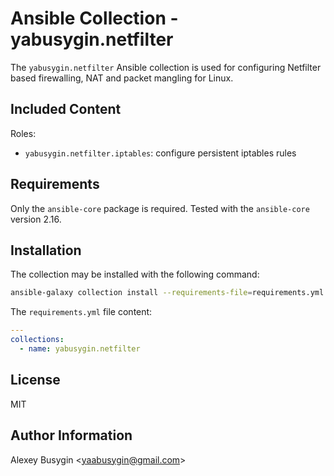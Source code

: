 Ansible Collection - yabusygin.netfilter
========================================

The `yabusygin.netfilter` Ansible collection is used for configuring Netfilter
based firewalling, NAT and packet mangling for Linux.

Included Content
----------------

Roles:

- `yabusygin.netfilter.iptables`: configure persistent iptables rules

Requirements
------------

Only the `ansible-core` package is required. Tested with the `ansible-core`
version 2.16.

Installation
------------

The collection may be installed with the following command:

```sh
ansible-galaxy collection install --requirements-file=requirements.yml
```

The `requirements.yml` file content:

```yaml
---
collections:
  - name: yabusygin.netfilter
```

License
-------

MIT

Author Information
------------------

Alexey Busygin \<yaabusygin@gmail.com\>
